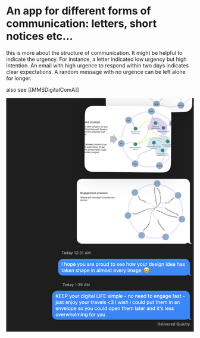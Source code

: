 # An app for different forms of communication: letters, short notices etc...

this is more about the structure of communication. It might be helpful to indicate the urgency. For instance, a letter indicated low urgency but high intention. An email with high urgence to respond within two days indicates clear expectations. A random message with no urgence can be left alone for longer. 

also see [[MMSDigitalComA]]



![](../media/cleanshot_2024-04-15-at-01-39-59@2x.png)

